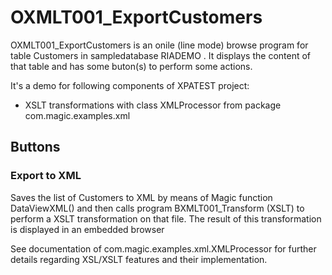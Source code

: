 # OXMLT001_ExportCustomers
  
  OXMLT001_ExportCustomers is an onile (line mode) browse program for table Customers in sampledatabase RIADEMO . It displays the content of that table and has some buton(s) to perform some actions.

  It's a demo for following components of XPATEST project:
  * XSLT transformations with class XMLProcessor from package com.magic.examples.xml

## Buttons
### Export to XML
Saves the list of Customers to XML by means of Magic function DataViewXML() and then calls program BXMLT001_Transform (XSLT) to perform a XSLT transformation on that file. The result of this transformation is displayed in an embedded browser

See documentation of com.magic.examples.xml.XMLProcessor for further details regarding XSL/XSLT features and their implementation.